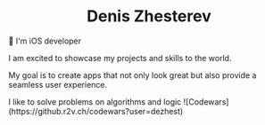 
<h1 align="center">Denis Zhesterev</h1>
🚀  I'm iOS developer 
<p> I am excited to showcase my projects and skills to the world.</p>
<p> My goal is to create apps that not only look great but also provide a seamless user experience. <p>
  I like to solve problems on algorithms and logic
![Codewars](https://github.r2v.ch/codewars?user=dezhest)
<!--
**dezhest/dezhest** is a ✨ _special_ ✨ repository because its `README.md` (this file) appears on your GitHub profile.

